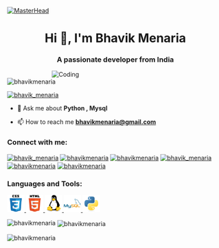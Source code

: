 [![MasterHead](https://media-exp1.licdn.com/dms/image/D4D16AQEoEwcCr6qUUQ/profile-displaybackgroundimage-shrink_200_800/0/1670445853299?e=2147483647&v=beta&t=AFMJ3mCM_tSnw-puv9WBk6fgXIh634rk_ATBtV4ASi0)](https://bhavikmenaria.io)



<h1 align="center">Hi 👋, I'm Bhavik Menaria</h1>
<h3 align="center">A passionate developer from India</h3>
<img align="right" alt="Coding" width="400" src="https://media.tenor.com/rePDfDWO3XoAAAAd/hacking.gif"/>

<p align="left"> <img src="https://komarev.com/ghpvc/?username=bhavikmenaria&label=Profile%20views&color=0e75b6&style=flat" alt="bhavikmenaria" /> </p>

<p align="left"> <a href="https://twitter.com/bhavik_menaria" target="blank"><img src="https://img.shields.io/twitter/follow/bhavik_menaria?logo=twitter&style=for-the-badge" alt="bhavik_menaria" /></a> </p>

- 💬 Ask me about **Python , Mysql**

- 📫 How to reach me **bhavikmenaria@gmail.com**

<h3 align="left">Connect with me:</h3>
<p align="left">
<a href="https://twitter.com/bhavik_menaria" target="blank"><img align="center" src="https://raw.githubusercontent.com/rahuldkjain/github-profile-readme-generator/master/src/images/icons/Social/twitter.svg" alt="bhavik_menaria" height="30" width="40" /></a>
<a href="https://linkedin.com/in/bhavikmenaria" target="blank"><img align="center" src="https://raw.githubusercontent.com/rahuldkjain/github-profile-readme-generator/master/src/images/icons/Social/linked-in-alt.svg" alt="bhavikmenaria" height="30" width="40" /></a>
<a href="https://fb.com/bhavikmenaria" target="blank"><img align="center" src="https://raw.githubusercontent.com/rahuldkjain/github-profile-readme-generator/master/src/images/icons/Social/facebook.svg" alt="bhavikmenaria" height="30" width="40" /></a>
<a href="https://instagram.com/bhavik_menaria" target="blank"><img align="center" src="https://raw.githubusercontent.com/rahuldkjain/github-profile-readme-generator/master/src/images/icons/Social/instagram.svg" alt="bhavik_menaria" height="30" width="40" /></a>
<a href="https://www.youtube.com/c/bhavikmenaria" target="blank"><img align="center" src="https://raw.githubusercontent.com/rahuldkjain/github-profile-readme-generator/master/src/images/icons/Social/youtube.svg" alt="bhavikmenaria" height="30" width="40" /></a>
<a href="https://discord.gg/bhavikmenaria" target="blank"><img align="center" src="https://raw.githubusercontent.com/rahuldkjain/github-profile-readme-generator/master/src/images/icons/Social/discord.svg" alt="bhavikmenaria" height="30" width="40" /></a>
</p>

<h3 align="left">Languages and Tools:</h3>
<p align="left"> <a href="https://www.w3schools.com/css/" target="_blank" rel="noreferrer"> <img src="https://raw.githubusercontent.com/devicons/devicon/master/icons/css3/css3-original-wordmark.svg" alt="css3" width="40" height="40"/> </a> <a href="https://www.w3.org/html/" target="_blank" rel="noreferrer"> <img src="https://raw.githubusercontent.com/devicons/devicon/master/icons/html5/html5-original-wordmark.svg" alt="html5" width="40" height="40"/> </a> <a href="https://www.linux.org/" target="_blank" rel="noreferrer"> <img src="https://raw.githubusercontent.com/devicons/devicon/master/icons/linux/linux-original.svg" alt="linux" width="40" height="40"/> </a> <a href="https://www.mysql.com/" target="_blank" rel="noreferrer"> <img src="https://raw.githubusercontent.com/devicons/devicon/master/icons/mysql/mysql-original-wordmark.svg" alt="mysql" width="40" height="40"/> </a> <a href="https://www.python.org" target="_blank" rel="noreferrer"> <img src="https://raw.githubusercontent.com/devicons/devicon/master/icons/python/python-original.svg" alt="python" width="40" height="40"/> </a> </p>

<p><img align="left" src="https://github-readme-stats.vercel.app/api/top-langs?username=bhavikmenaria&show_icons=true&locale=en&layout=compact" alt="bhavikmenaria" /></p>

<p>&nbsp;<img align="center" src="https://github-readme-stats.vercel.app/api?username=bhavikmenaria&show_icons=true&locale=en" alt="bhavikmenaria" /></p>

<p><img align="center" src="https://github-readme-streak-stats.herokuapp.com/?user=bhavikmenaria&" alt="bhavikmenaria" /></p>
